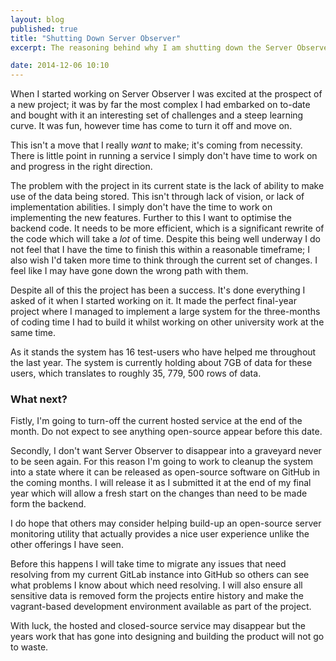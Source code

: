 ```yaml
---
layout: blog
published: true
title: "Shutting Down Server Observer"
excerpt: The reasoning behind why I am shutting down the Server Observer service, and what's coming next for it.

date: 2014-12-06 10:10
---
```


When I started working on Server Observer I was excited at the prospect of a new project; it was by far the most complex I had embarked on to-date and bought with it an interesting set of challenges and a steep learning curve. It was fun, however time has come to turn it off and move on.

This isn't a move that I really *want* to make; it's coming from necessity. There is little point in running a service I simply don't have time to work on and progress in the right direction.

The problem with the project in its current state is the lack of ability to make use of the data being stored. This isn't through lack of vision, or lack of implementation abilities. I simply don't have the time to work on implementing the new features. Further to this I want to optimise the backend code. It needs to be more efficient, which is a significant rewrite of the code which will take a *lot* of time. Despite this being well underway I do not feel that I have the time to finish this within a reasonable timeframe; I also wish I'd taken more time to think through the current set of changes. I feel like I may have gone down the wrong path with them.

Despite all of this the project has been a success. It's done everything I asked of it when I started working on it. It made the perfect final-year project where I managed to implement a large system for the three-months of coding time I had to build it whilst working on other university work at the same time.

As it stands the system has 16 test-users who have helped me throughout the last year. The system is currently holding about 7GB of data for these users, which translates to roughly 35, 779, 500 rows of data.

### What next?

Fistly, I'm going to turn-off the current hosted service at the end of the month. Do not expect to see anything open-source appear before this date.

Secondly, I don't want Server Observer to disappear into a graveyard never to be seen again. For this reason I'm going to work to cleanup the system into a state where it can be released as open-source software on GitHub in the coming months. I will release it as I submitted it at the end of my final year which will allow a fresh start on the changes than need to be made form the backend.

I do hope that others may consider helping build-up an open-source server monitoring utility that actually provides a nice user experience unlike the other offerings I have seen.

Before this happens I will take time to migrate any issues that need resolving from my current GitLab instance into GitHub so others can see what problems I know about which need resolving. I will also ensure all sensitive data is removed form the projects entire history and make the vagrant-based development environment available as part of the project.

With luck, the hosted and closed-source service may disappear but the years work that has gone into designing and building the product will not go to waste.
